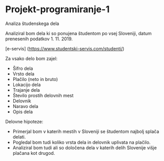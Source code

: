 # Projekt-programiranje-1
Analiza študenskega dela

Analiziral bom dela ki so ponujena študentom po vsej Sloveniji, datum prenesenih podatkov 1. 11. 2019.

[e-servis] (https://www.studentski-servis.com/studenti/)

Za vsako delo bom zajel:
* Šifro dela
* Vrsto dela
* Plačilo (neto in bruto)
* Lokacijo dela
* Trajanje dela
* Število prostih delovnih mest
* Delovnik
* Naravo dela
* Opis dela

Delovne hipoteze:
* Primerjal bom v katerih mestih v Sloveniji se študentom najbolj splača delati.
* Pogledal bom tudi koliko vrsta dela in delovnik uplivata na plačilo.
* Analiziral bom tudi ali so določena dela v katerih delih Slovenije višje plačana kot drugod.
